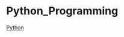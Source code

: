 # Python_Programming
[Python](https://media.licdn.com/dms/image/v2/D4D12AQGkjC4g7LwHMA/article-cover_image-shrink_600_2000/article-cover_image-shrink_600_2000/0/1678515120746?e=2147483647&v=beta&t=FvT3ZKXVHmCl_WDVsfP96eUEppx_jVG-97Qglp2tnb0)
